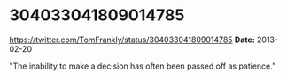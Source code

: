 # 304033041809014785
https://twitter.com/TomFrankly/status/304033041809014785
**Date:** 2013-02-20

"The inability to make a decision has often been passed off as patience."
